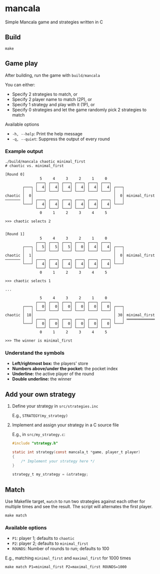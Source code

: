 # mancala
Simple Mancala game and strategies written in C

## Build

```
make
```

## Game play

After building, run the game with `build/mancala`

You can either:

- Specify 2 strategies to match, or
- Specify 2 player name to match (2P), or
- Specify 1 strategy and play with it (1P), or
- Specify 0 strategies and let the game randomly pick 2 strategies to match

Available options

- `-h, --help`: Print the help message
- `-q, --quiet`: Suppress the output of every round

### Example output

```
./build/mancala chaotic minimal_first
# chaotic vs. minimal_first

[Round 0]
                5     4     3     2     1     0   
              ┌───┐ ┌───┐ ┌───┐ ┌───┐ ┌───┐ ┌───┐ 
        ┌───┐ │  4│ │  4│ │  4│ │  4│ │  4│ │  4│ ┌───┐ 
        │   │ └───┘ └───┘ └───┘ └───┘ └───┘ └───┘ │   │ 
chaotic │  0│                                     │  0│ minimal_first
─────── │   │ ┌───┐ ┌───┐ ┌───┐ ┌───┐ ┌───┐ ┌───┐ │   │ 
        └───┘ │  4│ │  4│ │  4│ │  4│ │  4│ │  4│ └───┘ 
              └───┘ └───┘ └───┘ └───┘ └───┘ └───┘ 
                0     1     2     3     4     5   

>>> chaotic selects 2


[Round 1]
                5     4     3     2     1     0   
              ┌───┐ ┌───┐ ┌───┐ ┌───┐ ┌───┐ ┌───┐ 
        ┌───┐ │  5│ │  5│ │  5│ │  0│ │  4│ │  4│ ┌───┐ 
        │   │ └───┘ └───┘ └───┘ └───┘ └───┘ └───┘ │   │ 
chaotic │  1│                                     │  0│ minimal_first
─────── │   │ ┌───┐ ┌───┐ ┌───┐ ┌───┐ ┌───┐ ┌───┐ │   │ 
        └───┘ │  4│ │  4│ │  4│ │  4│ │  4│ │  4│ └───┘ 
              └───┘ └───┘ └───┘ └───┘ └───┘ └───┘ 
                0     1     2     3     4     5   

>>> chaotic selects 1

...

                5     4     3     2     1     0   
              ┌───┐ ┌───┐ ┌───┐ ┌───┐ ┌───┐ ┌───┐ 
        ┌───┐ │  0│ │  0│ │  0│ │  0│ │  0│ │  0│ ┌───┐ 
        │   │ └───┘ └───┘ └───┘ └───┘ └───┘ └───┘ │   │ 
chaotic │ 18│                                     │ 30│ minimal_first
        │   │ ┌───┐ ┌───┐ ┌───┐ ┌───┐ ┌───┐ ┌───┐ │   │ ═════════════
        └───┘ │  0│ │  0│ │  0│ │  0│ │  0│ │  0│ └───┘ 
              └───┘ └───┘ └───┘ └───┘ └───┘ └───┘ 
                0     1     2     3     4     5   

>>> The winner is minimal_first

```

### Understand the symbols

- **Left/rightmost box:** the players' store
- **Numbers above/under the pocket:** the pocket index
- **Underline:** the active player of the round
- **Double underline:** the winner

## Add your own strategy

1. Define your strategy in `src/strategies.inc`

    E.g., `STRATEGY(my_strategy)`

2. Implement and assign your strategy in a C source file

    E.g., in `src/my_strategy.c`:
    ```c
    #include "strategy.h"

    static int strategy(const mancala_t *game, player_t player)
    {
        /* Implement your strategy here */
    }

    strategy_t my_strategy = &strategy;
    ```

## Match

Use Makefile target, `match` to run two strategies against each other for multiple times and see the
result. The script will alternates the first player.

```
make match
```

### Available options

- `P1`: player 1; defaults to `chaotic`
- `P2`: player 2; defaults to `minimal_first`
- `ROUNDS`: Number of rounds to run; defaults to 100

E.g., matching `minimal_first` and `maximal_first` for 1000 times

```
make match P1=minimal_first P2=maximal_first ROUNDS=1000
```
